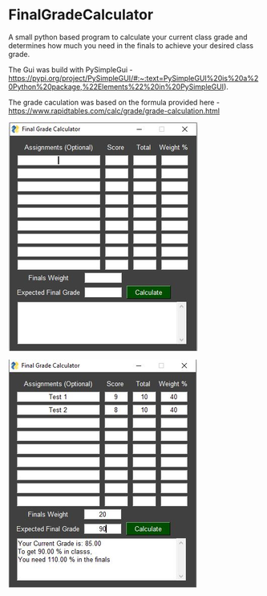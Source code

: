 # FinalGradeCalculator
A small python based program to calculate your current class grade and determines how much you need in the finals to achieve your desired class grade.

The Gui was build with PySimpleGui - https://pypi.org/project/PySimpleGUI/#:~:text=PySimpleGUI%20is%20a%20Python%20package,%22Elements%22%20in%20PySimpleGUI).

The grade caculation was based on the formula provided here - https://www.rapidtables.com/calc/grade/grade-calculation.html


![alt text](https://github.com/realPrashantBhandari/FinalGradeCalculator/blob/main/UI.JPG?raw=true)

![alt text](https://github.com/realPrashantBhandari/FinalGradeCalculator/blob/main/exampleRun.JPG?raw=true)
